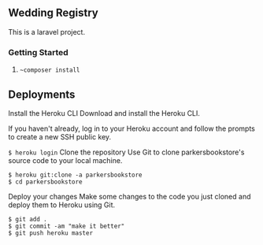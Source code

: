 ## Wedding Registry
This is a laravel project. 
### Getting Started
1. ```~composer install```

## Deployments
Install the Heroku CLI
Download and install the Heroku CLI.

If you haven't already, log in to your Heroku account and follow the prompts to create a new SSH public key.

```$ heroku login```
Clone the repository
Use Git to clone parkersbookstore's source code to your local machine.

`````
$ heroku git:clone -a parkersbookstore
$ cd parkersbookstore
`````
Deploy your changes
Make some changes to the code you just cloned and deploy them to Heroku using Git.
``````
$ git add .
$ git commit -am "make it better"
$ git push heroku master
``````
